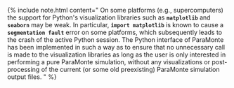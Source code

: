 {% include note.html content="
On some platforms (e.g., supercomputers) the support for Python's visualization libraries such as **`matplotlib`** and **`seaborn`** may be weak. In particular, **`import matplotlib`** is known to cause a **`segmentation fault`** error on some platforms, which subsequently leads to the crash of the active Python session. The Python interface of ParaMonte has been implemented in such a way as to ensure that no unnecessary call is made to the visualization libraries as long as the user is only interested in performing a pure ParaMonte simulation, without any visualizations or post-processing of the current (or some old preexisting) ParaMonte simulation output files.
" %}  

